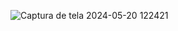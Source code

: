 ![Captura de tela 2024-05-20 122421](https://github.com/riquelmexs/Loja-de-Celular/assets/105436418/d01db13b-3579-4dea-9328-7b30702bc030)
